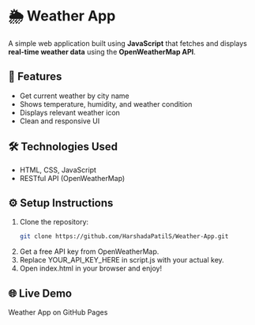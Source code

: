 # 🌦️ Weather App

A simple web application built using **JavaScript** that fetches and displays **real-time weather data** using the **OpenWeatherMap API**.

## 🚀 Features
- Get current weather by city name
- Shows temperature, humidity, and weather condition
- Displays relevant weather icon
- Clean and responsive UI

## 🛠️ Technologies Used
- HTML, CSS, JavaScript
- RESTful API (OpenWeatherMap)

## ⚙️ Setup Instructions
1. Clone the repository:
   ```bash
   git clone https://github.com/HarshadaPatilS/Weather-App.git
2. Get a free API key from OpenWeatherMap.
3. Replace YOUR_API_KEY_HERE in script.js with your actual key.
4. Open index.html in your browser and enjoy!

## 🌐 Live Demo

Weather App on GitHub Pages
